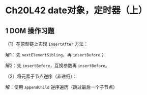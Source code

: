 # Ch20L42 date对象，定时器（上）



## 1 DOM 操作习题

（1）在原型链上实现 `insertAfter` 方法：

解1：先 `nextElementSibling`，再 `insertBefore`；

解2：先 `insertBefore`，互换参数再 `insertBefore`。



（2）将元素子节点逆序（非递归）：

解：使用 `appendChild` 逆序遍历（跳过最后一个子节点）



